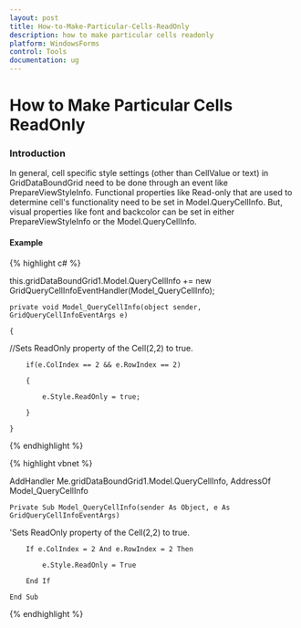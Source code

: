 ```yaml
---
layout: post
title: How-to-Make-Particular-Cells-ReadOnly
description: how to make particular cells readonly
platform: WindowsForms
control: Tools
documentation: ug
---
```


# How to Make Particular Cells ReadOnly

### Introduction

In general, cell specific style settings (other than CellValue or text) in GridDataBoundGrid need to be done through an event like PrepareViewStyleInfo. Functional properties like Read-only that are used to determine cell's functionality need to be set in Model.QueryCellInfo. But, visual properties like font and backcolor can be set in either PrepareViewStyleInfo or the Model.QueryCellInfo.

#### Example

{% highlight c# %}



this.gridDataBoundGrid1.Model.QueryCellInfo += new GridQueryCellInfoEventHandler(Model_QueryCellInfo);



    private void Model_QueryCellInfo(object sender, GridQueryCellInfoEventArgs e)

    {

//Sets ReadOnly property of the Cell(2,2) to true.

        if(e.ColIndex == 2 && e.RowIndex == 2) 

        { 

            e.Style.ReadOnly = true;

        }

    }

{% endhighlight %}

{% highlight vbnet %}



AddHandler Me.gridDataBoundGrid1.Model.QueryCellInfo, AddressOf Model_QueryCellInfo



    Private Sub Model_QueryCellInfo(sender As Object, e As GridQueryCellInfoEventArgs)



'Sets ReadOnly property of the Cell(2,2) to true.

        If e.ColIndex = 2 And e.RowIndex = 2 Then

            e.Style.ReadOnly = True

        End If

    End Sub

{% endhighlight %}

